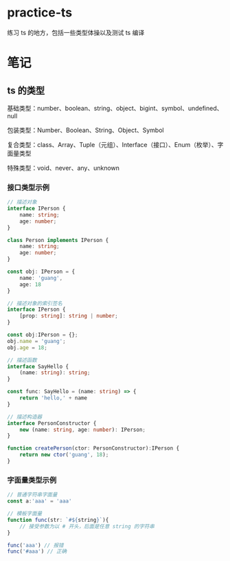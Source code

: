 # practice-ts

练习 ts 的地方，包括一些类型体操以及测试 ts 编译

# 笔记

## ts 的类型

基础类型：number、boolean、string、object、bigint、symbol、undefined、null

包装类型：Number、Boolean、String、Object、Symbol

复合类型：class、Array、Tuple（元组）、Interface（接口）、Enum（枚举）、字面量类型

特殊类型：void、never、any、unknown

### 接口类型示例

```typescript
// 描述对象
interface IPerson {
    name: string;
    age: number;
}

class Person implements IPerson {
    name: string;
    age: number;
}

const obj: IPerson = {
    name: 'guang',
    age: 18
}

// 描述对象的索引签名 
interface IPerson {
    [prop: string]: string | number;
}

const obj:IPerson = {};
obj.name = 'guang';
obj.age = 18;

// 描述函数
interface SayHello {
    (name: string): string;
}

const func: SayHello = (name: string) => {
    return 'hello,' + name
}

// 描述构造器
interface PersonConstructor {
    new (name: string, age: number): IPerson;
}

function createPerson(ctor: PersonConstructor):IPerson {
    return new ctor('guang', 18);
}

```

### 字面量类型示例

```typescript
// 普通字符串字面量
const a:'aaa' = 'aaa'

// 模板字面量
function func(str: `#${string}`){
    // 接受参数为以 # 开头，后面是任意 string 的字符串
}

func('aaa') // 报错
func('#aaa') // 正确
```